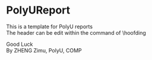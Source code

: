 # PolyUReport
This is a template for PolyU reports  
The header can be edit within the command of \hoofding  

Good Luck  
By ZHENG Zimu, PolyU, COMP
